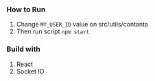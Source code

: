 ### How to Run

1. Change `MY_USER_ID` value on src/utils/contanta 
2. Then run script ``npm start``

### Build with 

1. React
2. Socket IO